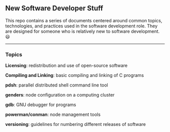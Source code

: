 ## New Software Developer Stuff

<in progress>

This repo contains a series of documents centered around common topics, technologies, and practices used in the software development role. They are designed for someone who is relatively new to software development. 😃

---

### Topics

**Licensing**: redistribution and use of open-source software

**Compiling and Linking**: basic compiling and linking of C programs

**pdsh**: parallel distributed shell command line tool

**genders**: node configuration on a computing cluster

**gdb**: GNU debugger for programs

**powerman/conman**: node management tools

**versioning**: guidelines for numbering different releases of software
